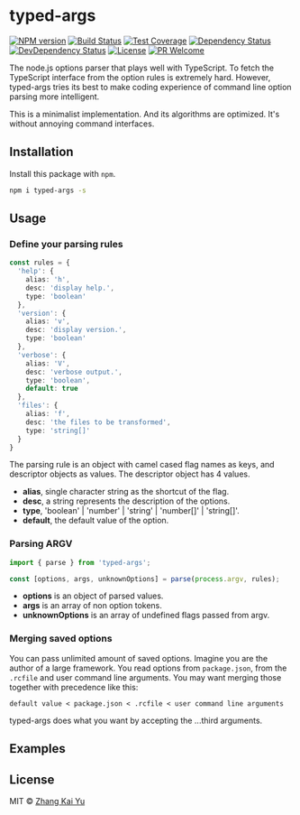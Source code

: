 typed-args
==============
[![NPM version][npm-image]][npm-url]
[![Build Status][travis-image]][travis-url]
[![Test Coverage][cov-image]][cov-url]
[![Dependency Status][daviddm-image]][daviddm-url]
[![DevDependency Status][daviddm-image-dev]][daviddm-url-dev]
[![License][license-image]][license-url]
[![PR Welcome][pr-image]][pr-url]

The node.js options parser that plays well with TypeScript. To fetch the
TypeScript interface from the option rules is extremely hard. However,
typed-args tries its best to make coding experience of command line option
parsing more intelligent.

This is a minimalist implementation. And its algorithms are optimized.
It's without annoying command interfaces.

## Installation

Install this package with `npm`.

```bash
npm i typed-args -s
```

## Usage

### Define your parsing rules

```typescript
const rules = {
  'help': {
    alias: 'h',
    desc: 'display help.',
    type: 'boolean'
  },
  'version': {
    alias: 'v',
    desc: 'display version.',
    type: 'boolean'
  },
  'verbose': {
    alias: 'V',
    desc: 'verbose output.',
    type: 'boolean',
    default: true
  },
  'files': {
    alias: 'f',
    desc: 'the files to be transformed',
    type: 'string[]'
  }
}
```

The parsing rule is an object with camel cased flag names as keys, and
descriptor objects as values. The descriptor object has 4 values.
* **alias**, single character string as the shortcut of the flag.
* **desc**, a string represents the description of the options.
* **type**, 'boolean' | 'number' | 'string' | 'number[]' | 'string[]'.
* **default**, the default value of the option.

### Parsing ARGV

```typescript
import { parse } from 'typed-args';

const [options, args, unknownOptions] = parse(process.argv, rules);
```

* **options** is an object of parsed values.
* **args** is an array of non option tokens.
* **unknownOptions** is an array of undefined flags passed from argv.

### Merging saved options

You can pass unlimited amount of saved options. Imagine you are the author of a
large framework. You read options from `package.json`, from the `.rcfile` and
user command line arguments. You may want merging those together with precedence
like this:

```
default value < package.json < .rcfile < user command line arguments
```

typed-args does what you want by accepting the ...third arguments.

## Examples



## License

MIT © [Zhang Kai Yu][license-url]

[npm-image]: https://img.shields.io/npm/v/typed-args.svg?style=flat-square&color=ff69b4&logo=react
[npm-url]: https://npmjs.org/package/typed-args
[travis-image]: https://img.shields.io/travis/zhangkaiyulw/typed-args.svg?style=flat-square&color=blue&logo=travis
[travis-url]: https://travis-ci.org/zhangkaiyulw/typed-args
[cov-image]: https://img.shields.io/codecov/c/github/zhangkaiyulw/typed-args/master.svg?style=flat-square&logo=codecov
[cov-url]: https://codecov.io/gh/zhangkaiyulw/typed-args
[daviddm-image]: https://img.shields.io/david/zhangkaiyulw/typed-args.svg?style=flat-square
[daviddm-url]: https://david-dm.org/zhangkaiyulw/typed-args
[daviddm-image-dev]: https://img.shields.io/david/dev/zhangkaiyulw/typed-args.svg?style=flat-square
[daviddm-url-dev]: https://david-dm.org/zhangkaiyulw/typed-args?type=dev
[license-image]: https://img.shields.io/github/license/zhangkaiyulw/typed-args.svg?style=flat-square
[license-url]: https://github.com/zhangkaiyulw/typed-args/blob/master/LICENSE
[pr-image]: https://img.shields.io/badge/PRs-welcome-brightgreen.svg?style=flat-square
[pr-url]: https://github.com/zhangkaiyulw/typed-args/blob/master/CONTRIBUTING.md
